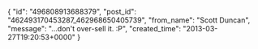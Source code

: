  {
   "id": "496808913688379",
   "post_id": "462493170453287_462968650405739",
   "from_name": "Scott Duncan",
   "message": "...don't over-sell it. :P",
   "created_time": "2013-03-27T19:20:53+0000"
 }
